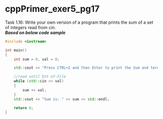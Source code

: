 # cppPrimer_exer5_pg17
Task 1.16: Write your own version of a program that prints the sum of a set of integers read from _cin_.\
_**Based on below code sample**_
```Cpp
#include <iostream>

int main()
{
	int sum = 0, val = 0;

	std::cout << "Press CTRL+Z and then Enter to print the Sum and terminate." << std::endl;

	//read until Ent-of-File
	while (std::cin >> val)
	{
		sum += val;
	}
	std::cout << "Sum is: " << sum << std::endl;

	return 0;
}
```
